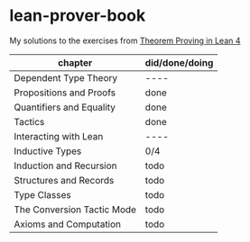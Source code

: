 # lean-prover-book
My solutions to the exercises from [Theorem Proving in Lean 4](https://leanprover.github.io/theorem_proving_in_lean4/)

| chapter | did/done/doing |
| ------- | -------------- |
| Dependent Type Theory         | ---- |
| Propositions and Proofs       | done |
| Quantifiers and Equality      | done |
| Tactics                       | done |
| Interacting with Lean         | ---- |
| Inductive Types               | 0/4 |
| Induction and Recursion       | todo |
| Structures and Records        | todo |
| Type Classes                  | todo |
| The Conversion Tactic Mode    | todo |
| Axioms and Computation        | todo |
